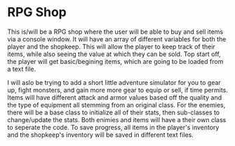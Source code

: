 # RPG Shop
This is/will be a RPG shop where the user will be able to buy and sell items via a console window.
It will have an array of different variables for both the player and the shopkeep.
This will allow the player to keep track of their items, while also seeing the value at which they can be sold.
Top start off, the player will get basic/begining items, which are going to be loaded from a text file.

I will aslo be trying to add a short little adventure simulator for you to gear up, fight monsters, and gain more more gear to equip or sell, if time permits.
Items will have different attack and armor values based off the quality and the type of equipment all stemming from an original class.
For the enemies, there will be a base class to initialize all of their stats, then sub-classes to change/update the stats. 
Both enimies and items will have a their own class to seperate the code.
To save progress, all items in the player's inventory and the shopkeep's inventory will be saved in different text files.
